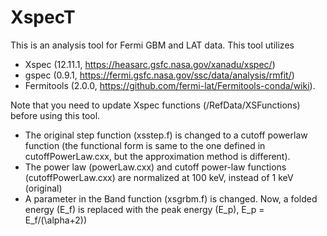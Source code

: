 # XspecT

This is an analysis tool for Fermi GBM and LAT data. This tool utilizes 

- Xspec (12.11.1, https://heasarc.gsfc.nasa.gov/xanadu/xspec/)
- gspec (0.9.1, https://fermi.gsfc.nasa.gov/ssc/data/analysis/rmfit/)
- Fermitools (2.0.0, https://github.com/fermi-lat/Fermitools-conda/wiki). 

Note that you need to update Xspec functions (/RefData/XSFunctions) before using this tool.
- The original step function (xsstep.f) is changed to a cutoff powerlaw function (the functional form is same to the one defined in cutoffPowerLaw.cxx, but the approximation method is different).
- The power law (powerLaw.cxx) and cutoff power-law functions (cutoffPowerLaw.cxx) are normalized at 100 keV, instead of 1 keV (original)
- A parameter in the Band function (xsgrbm.f) is changed. Now, a folded energy (E_f) is replaced with the peak energy (E_p), E_p = E_f/(\alpha+2))
